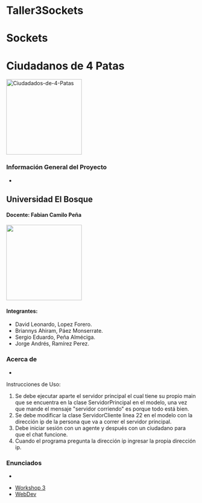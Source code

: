 # Taller3Sockets
# Sockets
# Ciudadanos de 4 Patas
<a href="https://imgbb.com/"><img src="https://i.ibb.co/gJcp2vH/Ciudadados-de-4-Patas.png" alt="Ciudadados-de-4-Patas" border="0" width="200" height="200"></a>

### Información General del Proyecto
*
## Universidad El Bosque ##
#### Docente: Fabian Camilo Peña ####
<img src="http://www.acofi.edu.co/eiei2018/wp-content/uploads/2018/07/Logo-Universidad-El-Bosque.jpg" width="200" height="200">

#### Integrantes:
- David Leonardo, Lopez Forero.
- Briannys Ahiram, Páez Monserrate. 
- Sergio Eduardo, Peña Alméciga.
- Jorge Andrés, Ramírez Perez.

### Acerca de ###
*
Instrucciones de Uso: 
1. Se debe ejecutar aparte el servidor principal el cual tiene su propio main que se encuentra en la clase ServidorPrincipal en el modelo, una vez que mande el mensaje "servidor corriendo" es porque todo está bien.
2. Se debe modificar la clase ServidorCliente linea 22 en el modelo con la dirección ip de la persona que va a correr el servidor principal.
3. Debe iniciar sesión con un agente y después con un ciudadano para que el chat funcione.
4. Cuando el programa pregunta la dirección ip ingresar la propia dirección ip.

### Enunciados ###
*
 - [Workshop 3](https://docs.google.com/document/d/1VjR940DA1NsBAppcaAzGYUteVRwG60ipNb0wIPcFVf0/edit)
 - [WebDev](https://webdev-elbosque.github.io/syllabus.html)
